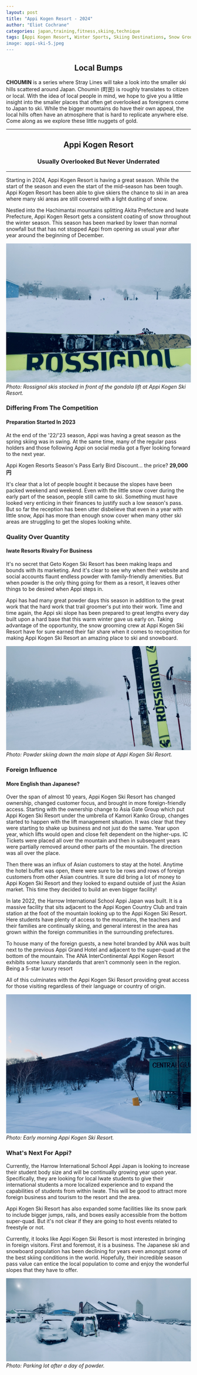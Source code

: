 ```yaml
---
layout: post
title: "Appi Kogen Resort - 2024"
author: "Eliot Cochrane"
categories: japan,training,fitness,skiing,technique
tags: [Appi Kogen Resort, Winter Sports, Skiing Destinations, Snow Grooming, Iwate Prefecture, International Schools, Foreign Tourism, Ski Resort Business, Season's Pass Discounts, Mountain Lifestyle]
image: appi-ski-5.jpeg
---
```


## <center>Local Bumps</center>

**CHOUMIN** is a series where Stray Lines will take a look into the smaller ski hills scattered around Japan. Choumin (町民) is roughly translates to citizen or local. With the idea of local people in mind, we hope to give you a little insight into the smaller places that often get overlooked as foreigners come to Japan to ski. While the bigger mountains do have their own appeal, the local hills often have an atmosphere that is hard to replicate anywhere else. Come along as we explore these little nuggets of gold.

***

## <center>Appi Kogen Resort</center>
### <center>Usually Overlooked But Never Underrated</center>

***

Starting in 2024, Appi Kogen Resort is having a great season. While the start of the season and even the start of the mid-season has been tough. Appi Kogen Resort has been able to give skiers the chance to ski in an area where many ski areas are still covered with a light dusting of snow.

Nestled into the Hachimantai mountains splitting Akita Prefecture and Iwate Prefecture, Appi Kogen Resort gets a consistent coating of snow throughout the winter season. This season has been marked by lower than normal snowfall but that has not stopped Appi from opening as usual year after year around the beginning of December.

![Rossignol skis in front of gondola lift](/assets/img/appi-ski-3.jpeg)
*Photo: Rossignol skis stacked in front of the gondola lift at Appi Kogen Ski Resort.*

### Differing From The Competition
#### Preparation Started In 2023

At the end of the '22/'23 season, Appi was having a great season as the spring skiing was in swing. At the same time, many of the regular pass holders and those following Appi on social media got a flyer looking forward to the next year.

Appi Kogen Resorts Season's Pass Early Bird Discount... the price? **29,000円**

It's clear that a lot of people bought it because the slopes have been packed weekend and weekend. Even with the little snow cover during the early part of the season, people still came to ski. Something must have looked very enticing in their finances to justify such a low season's pass. But so far the reception has been utter disbelieve that even in a year with little snow, Appi has more than enough snow cover when many other ski areas are struggling to get the slopes looking white.

### Quality Over Quantity
#### Iwate Resorts Rivalry For Business

It's no secret that Geto Kogen Ski Resort has been making leaps and bounds with its marketing. And it's clear to see why when their website and social accounts flaunt endless powder with family-friendly amenities. But when powder is the only thing going for them as a resort, it leaves other things to be desired when Appi steps in.

Appi has had many great powder days this season in addition to the great work that the hard work that trail groomer's put into their work. Time and time again, the Appi ski slope has been prepared to great lengths every day built upon a hard base that this warm winter gave us early on. Taking advantage of the opportunity, the snow grooming crew at Appi Kogen Ski Resort have for sure earned their fair share when it comes to recognition for making Appi Kogen Ski Resort an amazing place to ski and snowboard.

![Looking up the main slope at Appi](/assets/img/appi-ski-1.jpeg)
*Photo: Powder skiing down the main slope at Appi Kogen Ski Resort.*

### Foreign Influence
#### More English than Japanese?

Over the span of almost 10 years, Appi Kogen Ski Resort has changed ownership, changed customer focus, and brought in more foreign-friendly access. Starting with the ownership change to Asia Gate Group which put Appi Kogen Ski Resort under the umbrella of Kamori Kanko Group, changes started to happen with the lift management situation. It was clear that they were starting to shake up business and not just do the same. Year upon year, which lifts would open and close felt dependent on the higher-ups. IC Tickets were placed all over the mountain and then in subsequent years were partially removed around other parts of the mountain. The direction was all over the place.

Then there was an influx of Asian customers to stay at the hotel. Anytime the hotel buffet was open, there were sure to be rows and rows of foreign customers from other Asian countries. It sure did bring a lot of money to Appi Kogen Ski Resort and they looked to expand outside of just the Asian market. This time they decided to build an even bigger facility!

In late 2022, the Harrow International School Appi Japan was built. It is a massive facility that sits adjacent to the Appi Kogen Country Club and train station at the foot of the mountain looking up to the Appi Kogen Ski Resort. Here students have plenty of access to the mountains, the teachers and their families are continually skiing, and general interest in the area has grown within the foreign communities in the surrounding prefectures.

To house many of the foreign guests, a new hotel branded by ANA was built next to the previous Appi Grand Hotel and adjacent to the super-quad at the bottom of the mountain. The ANA InterContinental Appi Kogen Resort exhibits some luxury standards that aren't commonly seen in the region. Being a 5-star luxury resort

All of this culminates with the Appi Kogen Ski Resort providing great access for those visiting regardless of their language or country of origin.

![Early morning picture of Appi from the quad lift](/assets/img/appi-ski-6.jpeg)
*Photo: Early morning Appi Kogen Ski Resort.*

### What's Next For Appi?

Currently, the Harrow International School Appi Japan is looking to increase their student body size and will be continually growing year upon year. Specifically, they are looking for local Iwate students to give their international students a more localized experience and to expand the capabilities of students from within Iwate. This will be good to attract more foreign business and tourism to the resort and the area.

Appi Kogen Ski Resort has also expanded some facilities like its snow park to include bigger jumps, rails, and boxes easily accessible from the bottom super-quad. But it's not clear if they are going to host events related to freestyle or not.

Currently, it looks like Appi Kogen Ski Resort is most interested in bringing in foreign visitors. First and foremost, it is a business. The Japanese ski and snowboard population has been declining for years even amongst some of the best skiing conditions in the world. Hopefully, their incredible season pass value can entice the local population to come and enjoy the wonderful slopes that they have to offer.

![Parking lot on a powder day.](/assets/img/appi-ski-4.jpeg)
*Photo: Parking lot after a day of powder.*